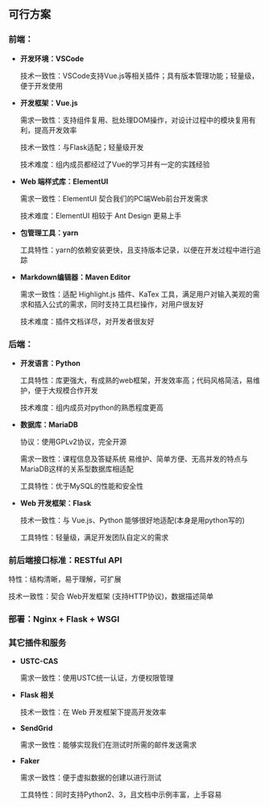 ## 可行方案

### 前端：

- **开发环境：VSCode**

  技术一致性：VSCode支持Vue.js等相关插件；具有版本管理功能；轻量级，便于开发使用

- **开发框架：Vue.js**

  需求一致性：支持组件复用、批处理DOM操作，对设计过程中的模块复用有利，提高开发效率

  技术一致性：与Flask适配；轻量级开发

  技术难度：组内成员都经过了Vue的学习并有一定的实践经验

- **Web 端样式库：ElementUI**

  需求一致性：ElementUI 契合我们的PC端Web前台开发需求

  技术难度：ElementUI 相较于 Ant Design 更易上手

- **包管理工具：yarn**

  工具特性：yarn的依赖安装更快，且支持版本记录，以便在开发过程中进行追踪

- **Markdown编辑器：Maven Editor**

  需求一致性：适配 Highlight.js 插件、KaTex 工具，满足用户对输入美观的需求和插入公式的需求，同时支持工具栏操作，对用户很友好

  技术难度：插件文档详尽，对开发者很友好

### 后端：

- **开发语言：Python**

  工具特性：库更强大，有成熟的web框架，开发效率高；代码风格简洁，易维护，便于大规模合作开发

  技术难度：组内成员对python的熟悉程度更高

- **数据库：MariaDB**

  协议：使用GPLv2协议，完全开源

  需求一致性：课程信息及答疑系统 易维护、简单方便、无高并发的特点与MariaDB这样的关系型数据库相适配

  工具特性：优于MySQL的性能和安全性

- **Web 开发框架：Flask**

  技术一致性：与 Vue.js、Python 能够很好地适配(本身是用python写的)

  工具特性：轻量级，满足开发团队自定义的需求

### 前后端接口标准：RESTful API

特性：结构清晰，易于理解，可扩展

技术一致性：契合 Web开发框架 (支持HTTP协议)，数据描述简单

### 部署：Nginx + Flask + WSGI

### 其它插件和服务

- **USTC-CAS**

  需求一致性：使用USTC统一认证，方便权限管理

- **Flask 相关**

  技术一致性：在 Web 开发框架下提高开发效率

- **SendGrid**

  需求一致性：能够实现我们在测试时所需的邮件发送需求

- **Faker** 

  需求一致性：便于虚拟数据的创建以进行测试

  工具特性：同时支持Python2、3，且文档中示例丰富，上手容易

  